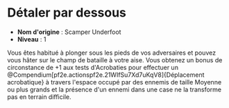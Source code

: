 # Détaler par dessous

 * **Nom d'origine** : Scamper Underfoot
 * **Niveau** : 1


<p><span id="ctl00_MainContent_DetailedOutput">Vous êtes habitué à plonger sous les pieds de vos adversaires et pouvez vous hâter sur le champ de bataille à votre aise. Vous obtenez un bonus de circonstance de +1 aux tests d'Acrobaties pour effectuer un @Compendium[pf2e.actionspf2e.21WIfSu7Xd7uKqV8]{Déplacement acrobatique} à travers l'espace occupé par des ennemis de taille Moyenne ou plus grands et la présence d'un ennemi dans une case ne la transforme pas en terrain difficile.&nbsp;</span></p>